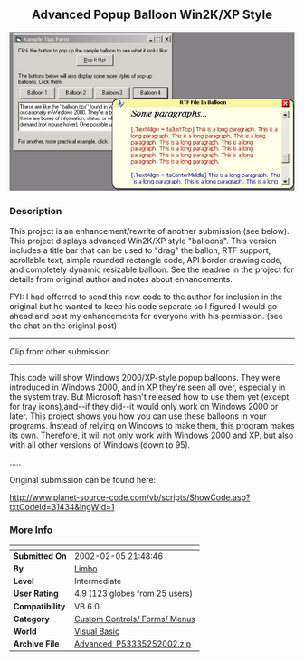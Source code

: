 ﻿<div align="center">

## Advanced Popup Balloon Win2K/XP Style

<img src="PIC20022522562862.jpg">
</div>

### Description

This project is an enhancement/rewrite of another submission (see below). This project displays advanced Win2K/XP style "balloons". This version includes a title bar that can be used to "drag" the ballon, RTF support, scrollable text, simple rounded rectangle code, API border drawing code, and completely dynamic resizable balloon. See the readme in the project for details from original author and notes about enhancements.

FYI: I had offerred to send this new code to the author for inclusion in the original but he wanted to keep his code separate so I figured I would go ahead and post my enhancements for everyone with his permission. (see the chat on the original post)

----

Clip from other submission 

----

This code will show Windows 2000/XP-style popup balloons. They were introduced in Windows 2000, and in XP they're seen all over, especially in the system tray. But Microsoft hasn't released how to use them yet (except for tray icons),and--if they did--it would only work on Windows 2000 or later. This project shows you how you can use these balloons in your programs. Instead of relying on Windows to make them, this program makes its own. Therefore, it will not only work with Windows 2000 and XP, but also with all other versions of Windows (down to 95).

.....

Original submission can be found here:

http://www.planet-source-code.com/vb/scripts/ShowCode.asp?txtCodeId=31434&lngWId=1
 
### More Info
 


<span>             |<span>
---                |---
**Submitted On**   |2002-02-05 21:48:46
**By**             |[Limbo](https://github.com/Planet-Source-Code/PSCIndex/blob/master/ByAuthor/limbo.md)
**Level**          |Intermediate
**User Rating**    |4.9 (123 globes from 25 users)
**Compatibility**  |VB 6\.0
**Category**       |[Custom Controls/ Forms/  Menus](https://github.com/Planet-Source-Code/PSCIndex/blob/master/ByCategory/custom-controls-forms-menus__1-4.md)
**World**          |[Visual Basic](https://github.com/Planet-Source-Code/PSCIndex/blob/master/ByWorld/visual-basic.md)
**Archive File**   |[Advanced\_P53335252002\.zip](https://github.com/Planet-Source-Code/limbo-advanced-popup-balloon-win2k-xp-style__1-31523/archive/master.zip)








